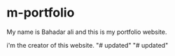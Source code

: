# m-portfolio
My name is Bahadar ali and this  is my portfolio website. 


i'm the creator of this website.
"# updated" 
"# updated" 
